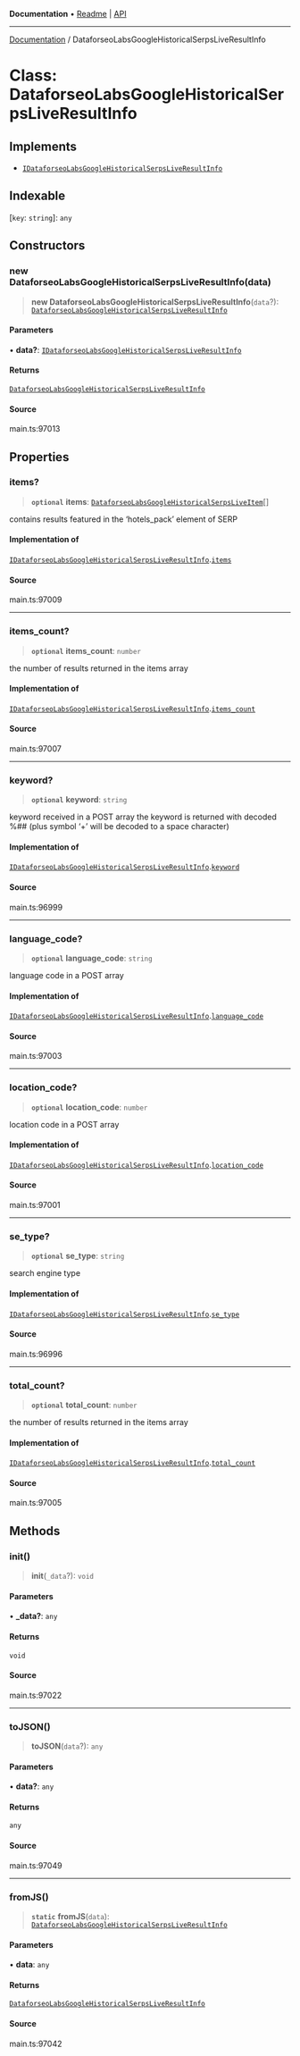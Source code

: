 **Documentation** • [Readme](../README.md) \| [API](../globals.md)

***

[Documentation](../README.md) / DataforseoLabsGoogleHistoricalSerpsLiveResultInfo

# Class: DataforseoLabsGoogleHistoricalSerpsLiveResultInfo

## Implements

- [`IDataforseoLabsGoogleHistoricalSerpsLiveResultInfo`](../interfaces/IDataforseoLabsGoogleHistoricalSerpsLiveResultInfo.md)

## Indexable

 \[`key`: `string`\]: `any`

## Constructors

### new DataforseoLabsGoogleHistoricalSerpsLiveResultInfo(data)

> **new DataforseoLabsGoogleHistoricalSerpsLiveResultInfo**(`data`?): [`DataforseoLabsGoogleHistoricalSerpsLiveResultInfo`](DataforseoLabsGoogleHistoricalSerpsLiveResultInfo.md)

#### Parameters

• **data?**: [`IDataforseoLabsGoogleHistoricalSerpsLiveResultInfo`](../interfaces/IDataforseoLabsGoogleHistoricalSerpsLiveResultInfo.md)

#### Returns

[`DataforseoLabsGoogleHistoricalSerpsLiveResultInfo`](DataforseoLabsGoogleHistoricalSerpsLiveResultInfo.md)

#### Source

main.ts:97013

## Properties

### items?

> **`optional`** **items**: [`DataforseoLabsGoogleHistoricalSerpsLiveItem`](DataforseoLabsGoogleHistoricalSerpsLiveItem.md)[]

contains results featured in the ‘hotels_pack’ element of SERP

#### Implementation of

[`IDataforseoLabsGoogleHistoricalSerpsLiveResultInfo`](../interfaces/IDataforseoLabsGoogleHistoricalSerpsLiveResultInfo.md).[`items`](../interfaces/IDataforseoLabsGoogleHistoricalSerpsLiveResultInfo.md#items)

#### Source

main.ts:97009

***

### items\_count?

> **`optional`** **items\_count**: `number`

the number of results returned in the items array

#### Implementation of

[`IDataforseoLabsGoogleHistoricalSerpsLiveResultInfo`](../interfaces/IDataforseoLabsGoogleHistoricalSerpsLiveResultInfo.md).[`items_count`](../interfaces/IDataforseoLabsGoogleHistoricalSerpsLiveResultInfo.md#items_count)

#### Source

main.ts:97007

***

### keyword?

> **`optional`** **keyword**: `string`

keyword received in a POST array
the keyword is returned with decoded %## (plus symbol ‘+’ will be decoded to a space character)

#### Implementation of

[`IDataforseoLabsGoogleHistoricalSerpsLiveResultInfo`](../interfaces/IDataforseoLabsGoogleHistoricalSerpsLiveResultInfo.md).[`keyword`](../interfaces/IDataforseoLabsGoogleHistoricalSerpsLiveResultInfo.md#keyword)

#### Source

main.ts:96999

***

### language\_code?

> **`optional`** **language\_code**: `string`

language code in a POST array

#### Implementation of

[`IDataforseoLabsGoogleHistoricalSerpsLiveResultInfo`](../interfaces/IDataforseoLabsGoogleHistoricalSerpsLiveResultInfo.md).[`language_code`](../interfaces/IDataforseoLabsGoogleHistoricalSerpsLiveResultInfo.md#language_code)

#### Source

main.ts:97003

***

### location\_code?

> **`optional`** **location\_code**: `number`

location code in a POST array

#### Implementation of

[`IDataforseoLabsGoogleHistoricalSerpsLiveResultInfo`](../interfaces/IDataforseoLabsGoogleHistoricalSerpsLiveResultInfo.md).[`location_code`](../interfaces/IDataforseoLabsGoogleHistoricalSerpsLiveResultInfo.md#location_code)

#### Source

main.ts:97001

***

### se\_type?

> **`optional`** **se\_type**: `string`

search engine type

#### Implementation of

[`IDataforseoLabsGoogleHistoricalSerpsLiveResultInfo`](../interfaces/IDataforseoLabsGoogleHistoricalSerpsLiveResultInfo.md).[`se_type`](../interfaces/IDataforseoLabsGoogleHistoricalSerpsLiveResultInfo.md#se_type)

#### Source

main.ts:96996

***

### total\_count?

> **`optional`** **total\_count**: `number`

the number of results returned in the items array

#### Implementation of

[`IDataforseoLabsGoogleHistoricalSerpsLiveResultInfo`](../interfaces/IDataforseoLabsGoogleHistoricalSerpsLiveResultInfo.md).[`total_count`](../interfaces/IDataforseoLabsGoogleHistoricalSerpsLiveResultInfo.md#total_count)

#### Source

main.ts:97005

## Methods

### init()

> **init**(`_data`?): `void`

#### Parameters

• **\_data?**: `any`

#### Returns

`void`

#### Source

main.ts:97022

***

### toJSON()

> **toJSON**(`data`?): `any`

#### Parameters

• **data?**: `any`

#### Returns

`any`

#### Source

main.ts:97049

***

### fromJS()

> **`static`** **fromJS**(`data`): [`DataforseoLabsGoogleHistoricalSerpsLiveResultInfo`](DataforseoLabsGoogleHistoricalSerpsLiveResultInfo.md)

#### Parameters

• **data**: `any`

#### Returns

[`DataforseoLabsGoogleHistoricalSerpsLiveResultInfo`](DataforseoLabsGoogleHistoricalSerpsLiveResultInfo.md)

#### Source

main.ts:97042
